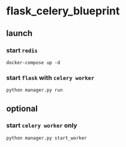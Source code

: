 # flask_celery_blueprint

## launch

### start `redis`
```
docker-compose up -d
```
### start `flask` with `celery worker`
```
python manager.py run
```

## optional
### start `celery worker` only
```
python manager.py start_worker
```
